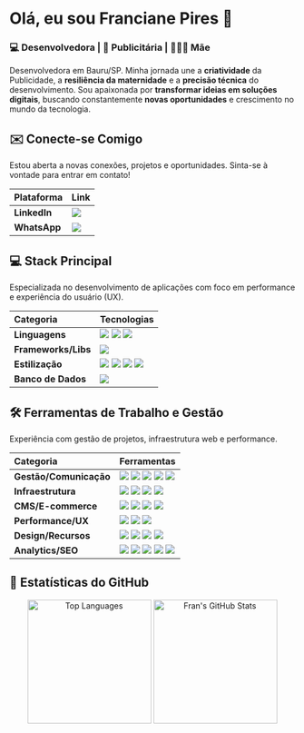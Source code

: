 # Olá, eu sou Franciane Pires 👋

### 💻 Desenvolvedora | 📢 Publicitária |  👩‍👧‍👦 Mãe 

Desenvolvedora em Bauru/SP. Minha jornada une a **criatividade** da Publicidade, a **resiliência da maternidade** e a **precisão técnica** do desenvolvimento. Sou apaixonada por **transformar ideias em soluções digitais**, buscando constantemente **novas oportunidades** e crescimento no mundo da tecnologia.



## ✉️ Conecte-se Comigo

Estou aberta a novas conexões, projetos e oportunidades. Sinta-se à vontade para entrar em contato!

| Plataforma | Link |
| :--- | :--- |
| **LinkedIn** | <a href="https://www.linkedin.com/in/franciane-pires/" target="_blank"> <img src="https://img.shields.io/badge/LinkedIn-0077B5?style=for-the-badge&logo=linkedin&logoColor=white"> </a> |
| **WhatsApp** | <a href="https://wa.me/5514998098786" target="_blank"> <img src="https://img.shields.io/badge/WhatsApp-25D366?style=for-the-badge&logo=whatsapp&logoColor=white"> </a> |



## 💻 Stack Principal

Especializada no desenvolvimento de aplicações com foco em performance e experiência do usuário (UX).

| Categoria | Tecnologias |
| :--- | :--- |
| **Linguagens** | <img src="https://img.shields.io/badge/JavaScript-323330?style=for-the-badge&logo=javascript&logoColor=F7DF1E"> <img src="https://img.shields.io/badge/TypeScript-007ACC?style=for-the-badge&logo=typescript&logoColor=white"> <img src="https://img.shields.io/badge/Python-3776AB?style=for-the-badge&logo=python&logoColor=white"> |
| **Frameworks/Libs** | <img src="https://img.shields.io/badge/React-20232A?style=for-the-badge&logo=react&logoColor=61DAFB"> |
| **Estilização** | <img src="https://img.shields.io/badge/HTML5-E34F26?style=for-the-badge&logo=html5&logoColor=white"> <img src="https://img.shields.io/badge/CSS3-1572B6?style=for-the-badge&logo=css3&logoColor=whit"> <img src="https://img.shields.io/badge/styled--components-DB7093?style=for-the-badge&logo=styled-components&logoColor=white"> <img src="https://img.shields.io/badge/Tailwind_CSS-38B2AC?style=for-the-badge&logo=tailwind-css&logoColor=white"> |
| **Banco de Dados** | <img src="https://img.shields.io/badge/MySQL-00000F?style=for-the-badge&logo=mysql&logoColor=white"> |



## 🛠️ Ferramentas de Trabalho e Gestão

Experiência com gestão de projetos, infraestrutura web e performance.

| Categoria | Ferramentas |
| :--- | :--- |
| **Gestão/Comunicação** | <img src="https://img.shields.io/badge/Trello-0052CC?style=for-the-badge&logo=trello&logoColor=white"> <img src="https://img.shields.io/badge/Notion-000000?style=for-the-badge&logo=notion&logoColor=white"> <img src="https://img.shields.io/badge/Airtable-18BFFF?style=for-the-badge&logo=Airtable&logoColor=white"> <img src="https://img.shields.io/badge/monday.com-0073ea?style=for-the-badge&logo=monday.com&logoColor=white"> <img src="https://img.shields.io/badge/Discord-7289DA?style=for-the-badge&logo=discord&logoColor=white"> |
| **Infraestrutura** | <img src="https://img.shields.io/badge/Cloudflare-F38020?style=for-the-badge&logo=cloudflare&logoColor=white"> <img src="https://img.shields.io/badge/Hostgator-00B2B8?style=for-the-badge&logo=hostgator&logoColor=white"> <img src="https://img.shields.io/badge/Hostinger-4040F2?style=for-the-badge&logo=hostinger&logoColor=white"> <img src="https://img.shields.io/badge/WHM-00B3E6?style=for-the-badge&logo=cpanel&logoColor=white"> |
| **CMS/E-commerce** | <img src="https://img.shields.io/badge/WordPress-21759B?style=for-the-badge&logo=wordpress&logoColor=white"> <img src="https://img.shields.io/badge/Shopify-7AB55C?style=for-the-badge&logo=shopify&logoColor=white"> <img src="https://img.shields.io/badge/Loja_Integrada-A21F6B?style=for-the-badge"> <img src="https://img.shields.io/badge/Tray-2A337A?style=for-the-badge"> |
| **Performance/UX** | <img src="https://img.shields.io/badge/PageSpeed_Insights-000000?style=for-the-badge&logo=google-pagespeed-insights&logoColor=white"> <img src="https://img.shields.io/badge/GTmetrix-377DFF?style=for-the-badge&logo=gtmetrix&logoColor=white"> <img src="https://img.shields.io/badge/reCAPTCHA-434343?style=for-the-badge&logo=recaptcha&logoColor=white"> |
| **Design/Recursos** | <img src="https://img.shields.io/badge/Figma-F24E1E?style=for-the-badge&logo=figma&logoColor=white"> <img src="https://img.shields.io/badge/Freepik-2D333B?style=for-the-badge&logo=freepik&logoColor=000000"> <img src="https://img.shields.io/badge/Flaticon-353C4D?style=for-the-badge&logo=flaticon&logoColor=white"> <img src="https://img.shields.io/badge/Font_Awesome-528DD7?style=for-the-badge&logo=fontawesome&logoColor=white"> |
| **Analytics/SEO** | <img src="https://img.shields.io/badge/Google_Analytics-E37400?style=for-the-badge&logo=google-analytics&logoColor=white"> <img src="https://img.shields.io/badge/Google_Tag_Manager-009596?style=for-the-badge&logo=google-tag-manager&logoColor=white"> <img src="https://img.shields.io/badge/Search_Console-4285F4?style=for-the-badge&logo=google-search-console&logoColor=white"> <img src="https://img.shields.io/badge/Curator.io-0080FF?style=for-the-badge"> <img src="https://img.shields.io/badge/Black_List-202020?style=for-the-badge"> |



## 🚀 Estatísticas do GitHub

<p align="center">
  <img height="218px" src="https://github-readme-stats.vercel.app/api/top-langs/?username=Franppires&layout=compact&langs_count=6&theme=radical&title_color=61DAFB&text_color=999999&bg_color=191919" alt="Top Languages">
  <img height="218px" src="https://github-readme-stats.vercel.app/api?username=Franppires&show_icons=true&theme=radical&title_color=61DAFB&text_color=999999&bg_color=191919" alt="Fran's GitHub Stats">
</p>

